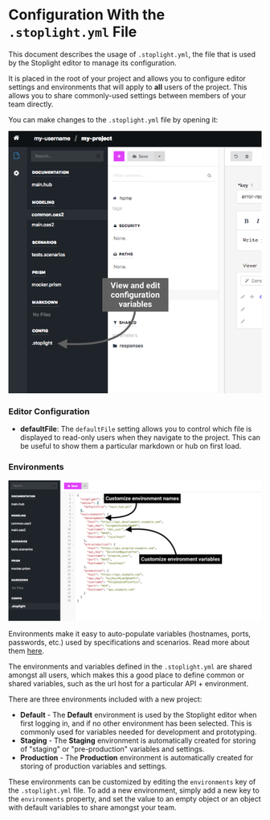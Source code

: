 # Configuration With the `.stoplight.yml` File

This document describes the usage of `.stoplight.yml`, the file that is used by the Stoplight editor to manage its configuration.

It is placed in the root of your project and allows you to configure editor settings and environments that will apply to **all** users of the project. This allows you to share commonly-used settings between members of your team directly.

You can make changes to the `.stoplight.yml` file by opening it:

![](../../assets/images/editor-configuration.png)

### Editor Configuration

- **defaultFile**: The `defaultFile` setting allows you to control which file is displayed to read-only users when they navigate to the project. This can be useful to show them a particular markdown or hub on first load.

### Environments

![](../../assets/images/editor-configuration2.png)

Environments make it easy to auto-populate variables (hostnames, ports, passwords, etc.) used by specifications and scenarios. Read more about them [here](LINK).

The environments and variables defined in the `.stoplight.yml` are shared amongst all users, which makes this a good place to define common or shared variables, such as the url host for a particular API + environment. 

There are three environments included with a new project:

* __Default__ - The __Default__ environment is used by the Stoplight editor when first logging in, and if no other environment has been selected. This is commonly used for variables needed for development and prototyping.
* __Staging__ - The __Staging__ environment is automatically created for storing of "staging" or "pre-production" variables and settings.
* __Production__ - The __Production__ environment is automatically created for storing of production variables and settings.

These environments can be customized by editing the `environments` key of the `.stoplight.yml` file. To add a new environment, simply add a new key to the `environments` property, and set the value to an empty object or an object with default variables to share amongst your team.

